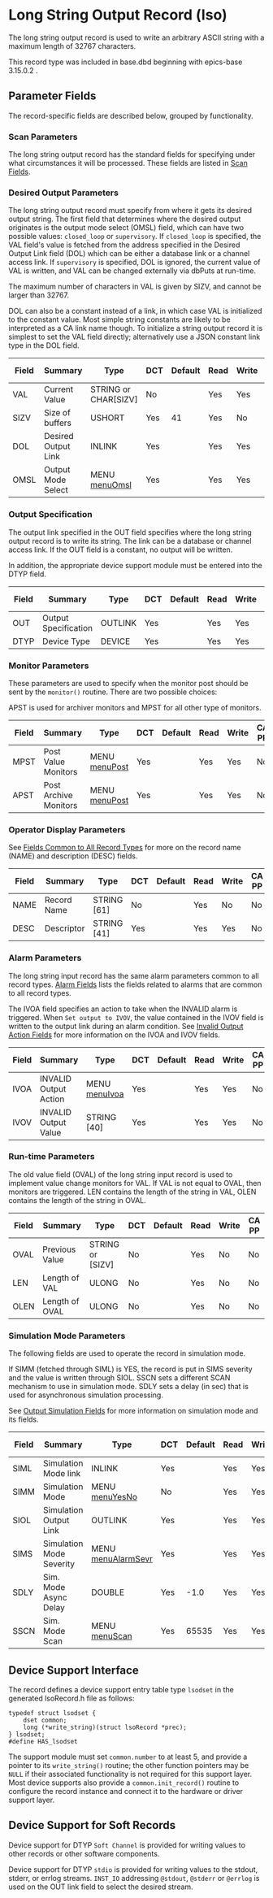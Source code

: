 # Long String Output Record (lso)

The long string output record is used to write an arbitrary ASCII string with a
maximum length of 32767 characters.

This record type was included in base.dbd beginning with epics-base 3.15.0.2 .

## Parameter Fields

The record-specific fields are described below, grouped by functionality.

### Scan Parameters

The long string output record has the standard fields for specifying under what
circumstances it will be processed.
These fields are listed in [Scan Fields](dbCommonRecord.md#Scan-Fields).

### Desired Output Parameters

The long string output record must specify from where it gets its desired output
string. The first field that determines where the desired output originates is
the output mode select (OMSL) field, which can have two possible values:
`closed_loop` or `supervisory`. If `closed_loop` is specified, the VAL
field's value is fetched from the address specified in the Desired Output Link
field (DOL) which can be either a database link or a channel access link. If
`supervisory` is specified, DOL is ignored, the current value of VAL is
written, and VAL can be changed externally via dbPuts at run-time.

The maximum number of characters in VAL is given by SIZV, and cannot be larger
than 32767.

DOL can also be a constant instead of a link, in which case VAL is initialized
to the constant value. Most simple string constants are likely to be interpreted
as a CA link name though. To initialize a string output record it is simplest
to set the VAL field directly; alternatively use a JSON constant link type in
the DOL field.

| Field | Summary | Type | DCT | Default | Read | Write | CA PP |
| ----- | ------- | ---- | --- | ------- | ---- | ----- | ----- |
| VAL | Current Value | STRING or CHAR\[SIZV\] | No |   | Yes | Yes | Yes |
| SIZV | Size of buffers | USHORT | Yes | 41 | Yes | No | No |
| DOL | Desired Output Link | INLINK | Yes |   | Yes | Yes | No |
| OMSL | Output Mode Select | MENU [menuOmsl](menuOmsl.md) | Yes |   | Yes | Yes | No |

### Output Specification

The output link specified in the OUT field specifies where the long string
output record is to write its string. The link can be a database or channel
access link. If the OUT field is a constant, no output will be written.

In addition, the appropriate device support module must be entered into the DTYP
field.

| Field | Summary | Type | DCT | Default | Read | Write | CA PP |
| ----- | ------- | ---- | --- | ------- | ---- | ----- | ----- |
| OUT | Output Specification | OUTLINK | Yes |   | Yes | Yes | No |
| DTYP | Device Type | DEVICE | Yes |   | Yes | Yes | No |

### Monitor Parameters

These parameters are used to specify when the monitor post should be sent by the
`monitor()` routine. There are two possible choices:

APST is used for archiver monitors and MPST  for all other type of monitors.

| Field | Summary | Type | DCT | Default | Read | Write | CA PP |
| ----- | ------- | ---- | --- | ------- | ---- | ----- | ----- |
| MPST | Post Value Monitors | MENU [menuPost](menuPost.md) | Yes |   | Yes | Yes | No |
| APST | Post Archive Monitors | MENU [menuPost](menuPost.md) | Yes |   | Yes | Yes | No |

### Operator Display Parameters

See [Fields Common to All Record Types](dbCommonRecord.md#Operator-Display-Parameters) for more on the record name (NAME) and description (DESC) fields.

| Field | Summary | Type | DCT | Default | Read | Write | CA PP |
| ----- | ------- | ---- | --- | ------- | ---- | ----- | ----- |
| NAME | Record Name | STRING \[61\] | No |   | Yes | No | No |
| DESC | Descriptor | STRING \[41\] | Yes |   | Yes | Yes | No |

### Alarm Parameters

The long string input record has the same alarm parameters common to all record
types. [Alarm Fields](dbCommonRecord.md#Alarm-Fields) lists the fields related to
alarms that are common to all record types.

The IVOA field specifies an action to take when the INVALID alarm is triggered.
When `Set output to IVOV`, the value contained in the IVOV field is
written to the output link during an alarm condition. See
[Invalid Output Action Fields](dbCommonOutput.md#Invalid-Output-Action-Fields)
for more information on the IVOA and IVOV fields.

| Field | Summary | Type | DCT | Default | Read | Write | CA PP |
| ----- | ------- | ---- | --- | ------- | ---- | ----- | ----- |
| IVOA | INVALID Output Action | MENU [menuIvoa](menuIvoa.md) | Yes |   | Yes | Yes | No |
| IVOV | INVALID Output Value | STRING \[40\] | Yes |   | Yes | Yes | No |

### Run-time Parameters

The old value field (OVAL) of the long string input record is used to implement
value change monitors for VAL. If VAL is not equal to OVAL, then monitors are
triggered. LEN contains the length of the string in VAL, OLEN contains the
length of the string in OVAL.

| Field | Summary | Type | DCT | Default | Read | Write | CA PP |
| ----- | ------- | ---- | --- | ------- | ---- | ----- | ----- |
| OVAL | Previous Value | STRING or \[SIZV\] | No |   | Yes | No | No |
| LEN | Length of VAL | ULONG | No |   | Yes | No | No |
| OLEN | Length of OVAL | ULONG | No |   | Yes | No | No |

### Simulation Mode Parameters

The following fields are used to operate the record in simulation mode.

If SIMM (fetched through SIML) is YES, the record is put in SIMS
severity and the value is written through SIOL.
SSCN sets a different SCAN mechanism to use in simulation mode.
SDLY sets a delay (in sec) that is used for asynchronous simulation
processing.

See [Output Simulation Fields](dbCommonOutput.md#Output-Simulation-Fields)
for more information on simulation mode and its fields.

| Field | Summary | Type | DCT | Default | Read | Write | CA PP |
| ----- | ------- | ---- | --- | ------- | ---- | ----- | ----- |
| SIML | Simulation Mode link | INLINK | Yes |   | Yes | Yes | No |
| SIMM | Simulation Mode | MENU [menuYesNo](menuYesNo.md) | No |   | Yes | Yes | No |
| SIOL | Simulation Output Link | OUTLINK | Yes |   | Yes | Yes | No |
| SIMS | Simulation Mode Severity | MENU [menuAlarmSevr](menuAlarmSevr.md) | Yes |   | Yes | Yes | No |
| SDLY | Sim. Mode Async Delay | DOUBLE | Yes | -1.0 | Yes | Yes | No |
| SSCN | Sim. Mode Scan | MENU [menuScan](menuScan.md) | Yes | 65535 | Yes | Yes | No |

## Device Support Interface

The record defines a device support entry table type `lsodset` in the generated
lsoRecord.h file as follows:

    typedef struct lsodset {
        dset common;
        long (*write_string)(struct lsoRecord *prec);
    } lsodset;
    #define HAS_lsodset

The support module must set `common.number` to at least 5, and provide a
pointer to its `write_string()` routine; the other function pointers may be
`NULL` if their associated functionality is not required for this support
layer.
Most device supports also provide a `common.init_record()` routine to configure
the record instance and connect it to the hardware or driver support layer.

## Device Support for Soft Records

Device support for DTYP `Soft Channel` is provided for writing values to other
records or other software components.

Device support for DTYP `stdio` is provided for writing values to the stdout,
stderr, or errlog streams. `INST_IO` addressing `@stdout`, `@stderr` or
`@errlog` is used on the OUT link field to select the desired stream.
